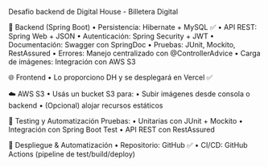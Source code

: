 Desafio backend de Digital House - Billetera Digital

🔧 Backend (Spring Boot)
• Persistencia: Hibernate + MySQL ✅
• API REST: Spring Web + JSON
• Autenticación: Spring Security + JWT
• Documentación: Swagger con SpringDoc
• Pruebas: JUnit, Mockito, RestAssured
• Errores: Manejo centralizado con @ControllerAdvice
• Carga de imágenes: Integración con AWS S3

🌐 Frontend
• Lo proporciono DH y se desplegará en Vercel ✅

☁️ AWS S3
• Usás un bucket S3 para:
• Subir imágenes desde consola o backend
• (Opcional) alojar recursos estáticos

🧪 Testing y Automatización
Pruebas:
• Unitarias con JUnit + Mockito
• Integración con Spring Boot Test
• API REST con RestAssured

🚀 Despliegue & Automatización
• Repositorio: GitHub ✅
• CI/CD: GitHub Actions (pipeline de test/build/deploy)
